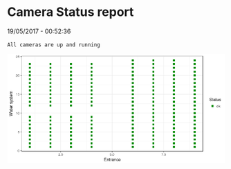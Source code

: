 Camera Status report
================
19/05/2017 - 00:52:36

    All cameras are up and running

![](camreport_files/figure-markdown_github/unnamed-chunk-2-1.png)
